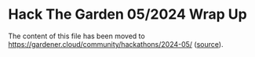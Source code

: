 # Hack The Garden 05/2024 Wrap Up

The content of this file has been moved to https://gardener.cloud/community/hackathons/2024-05/ ([source](https://github.com/gardener/documentation/blob/master/website/community/hackathons/2024-05.md)).
